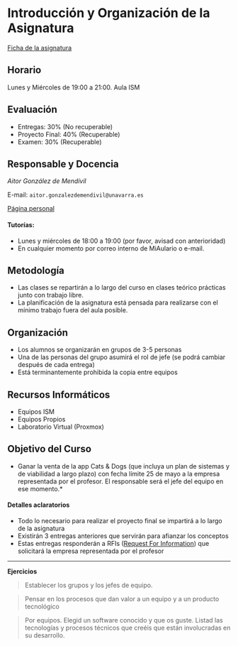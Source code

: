 # Introducción y Organización de la Asignatura

[Ficha de la asignatura](http://www.unavarra.es/ficha-asignaturaDOA?idioma=es&codAsig=72977)

## Horario

Lunes y Miércoles de 19:00 a 21:00. Aula ISM

## Evaluación

* Entregas: 30% (No recuperable)
* Proyecto Final: 40% (Recuperable)
* Examen: 30% (Recuperable)

## Responsable y Docencia

*Aitor González de Mendívil*

E-mail: `aitor.gonzalezdemendivil@unavarra.es`

[Página personal](https://www.unavarra.es/pdi?uid=811566)

#### Tutorías:
* Lunes y miércoles de 18:00 a 19:00 (por favor, avisad con anterioridad)
* En cualquier momento por correo interno de MiAulario o e-mail.

## Metodología

* Las clases se repartirán a lo largo del curso en clases teórico prácticas junto con
trabajo libre.
* La planificación de la asignatura está pensada para realizarse con el mínimo trabajo
fuera del aula posible.

## Organización

* Los alumnos se organizarán en grupos de 3-5 personas
* Una de las personas del grupo asumirá el rol de jefe (se podrá cambiar después de cada entrega)
* Está terminantemente prohibida la copia entre equipos

## Recursos Informáticos

* Equipos ISM
* Equipos Propios
* Laboratorio Virtual (Proxmox)

## Objetivo del Curso

* Ganar la venta de la app Cats & Dogs (que incluya un plan de sistemas y de
  viabilidad a largo plazo) con fecha límite 25 de mayo a la empresa representada por el profesor.
  El responsable será el jefe del equipo en ese momento.*

#### Detalles aclaratorios
* Todo lo necesario para realizar el proyecto final se impartirá a lo largo de la asignatura
* Existirán 3 entregas anteriores que servirán para afianzar los conceptos
* Estas entregas responderán a RFIs ([Request For Information](https://en.wikipedia.org/wiki/Request_for_information)) que solicitará la empresa representada por el profesor  

___
**Ejercicios**

> Establecer los grupos y los jefes de equipo.

> Pensar en los procesos que dan valor a un equipo y a un producto tecnológico

> Por equipos. Elegid un software conocido y que os guste. Listad las tecnologías y procesos técnicos que creéis que están involucradas en su desarrollo.  
